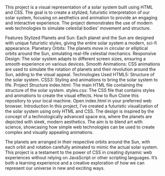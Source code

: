 This project is a visual representation of a solar system built using HTML and CSS. The goal is to create a stylized, futuristic interpretation of our solar system, focusing on aesthetics and animation to provide an engaging and interactive experience. The project demonstrates the use of modern web technologies to simulate celestial bodies' movement and structure.

Features
Stylized Planets and Sun: Each planet and the Sun are designed with unique futuristic styles, giving the entire solar system a modern, sci-fi appearance.
Planetary Orbits: The planets move in circular or elliptical orbits around the Sun, simulating real-life celestial mechanics.
Responsive Design: The solar system adapts to different screen sizes, ensuring a smooth experience on various devices.
Smooth Animations: CSS animations are used to simulate the rotation of planets and their revolution around the Sun, adding to the visual appeal.
Technologies Used
HTML5: Structure of the solar system.
CSS3: Styling and animations to bring the solar system to life.
Project Structure
index.html: The main HTML file containing the structure of the solar system.
styles.css: The CSS file that contains styles and animations to create the visual effects.
How to Run
Clone this repository to your local machine.
Open index.html in your preferred web browser.
Introduction
In this project, I’ve created a futuristic visualization of the solar system using only HTML and CSS. The design is inspired by the concept of a technologically advanced space era, where the planets are depicted with sleek, modern aesthetics. The aim is to blend art with science, showcasing how simple web technologies can be used to create complex and visually appealing animations.

The planets are arranged in their respective orbits around the Sun, with each orbit and rotation carefully animated to mimic the actual solar system. This project is a testament to the power of CSS in creating dynamic web experiences without relying on JavaScript or other scripting languages. It’s both a learning experience and a creative exploration of how we can represent our universe in new and exciting ways.
